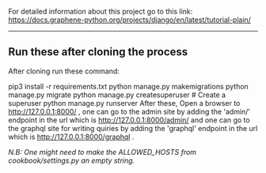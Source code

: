 For detailed information about this project go to this link: https://docs.graphene-python.org/projects/django/en/latest/tutorial-plain/

--------------------------------------------------------------------------------------------------------------------------------

**Run these after cloning the process**
-------------------------------------------------------------------------------------------------------------------------------------------
After cloning run these command:

pip3 install -r requirements.txt
python manage.py makemigrations
python manage.py migrate
python manage.py createsuperuser # Create a superuser
python manage.py runserver
After these, Open a browser to http://127.0.0.1:8000/ , one can go to the admin site by adding the 'admin/' endpoint in the url which is http://127.0.0.1:8000/admin/ and one can go to the graphql site for writing quiries by adding the 'graphql' endpoint in the url which is
http://127.0.0.1:8000/graphql .

<em> N.B: One might need to make the ALLOWED_HOSTS from cookbook/settings.py an empty string. </em>
